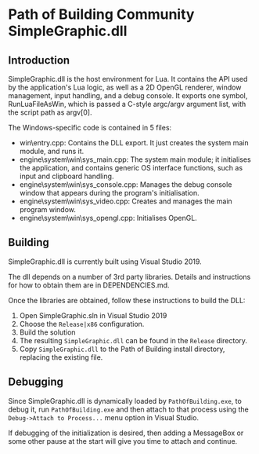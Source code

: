 # Path of Building Community SimpleGraphic.dll

## Introduction

SimpleGraphic.dll is the host environment for Lua. It contains the API used by the application's Lua logic, as well as a 2D OpenGL renderer, window management, input handling, and a debug console. It exports one symbol, RunLuaFileAsWin, which is passed a C-style argc/argv argument list, with the script path as argv[0].

The Windows-specific code is contained in 5 files:
- win\entry.cpp: Contains the DLL export. It just creates the system main module, and runs it.
- engine\system\win\sys_main.cpp: The system main module; it initialises the application, and contains generic OS interface functions, such as input and clipboard handling.
- engine\system\win\sys_console.cpp: Manages the debug console window that appears during the program's initialisation.
- engine\system\win\sys_video.cpp: Creates and manages the main program window.
- engine\system\win\sys_opengl.cpp: Initialises OpenGL.

## Building

SimpleGraphic.dll is currently built using Visual Studio 2019.

The dll depends on a number of 3rd party libraries. Details and instructions for how to obtain them are in DEPENDENCIES.md.

Once the libraries are obtained, follow these instructions to build the DLL:
1) Open SimpleGraphic.sln in Visual Studio 2019
2) Choose the `Release|x86` configuration.
3) Build the solution
4) The resulting `SimpleGraphic.dll` can be found in the `Release` directory.
5) Copy `SimpleGraphic.dll` to the Path of Building install directory, replacing the existing file.

## Debugging

Since SimpleGraphic.dll is dynamically loaded by `PathOfBuilding.exe`, to debug it, run `PathOfBuilding.exe` and then attach to that process using the `Debug->Attach to Process...` menu option in Visual Studio.

If debugging of the initialization is desired, then adding a MessageBox or some other pause at the start will give you time to attach and continue.
